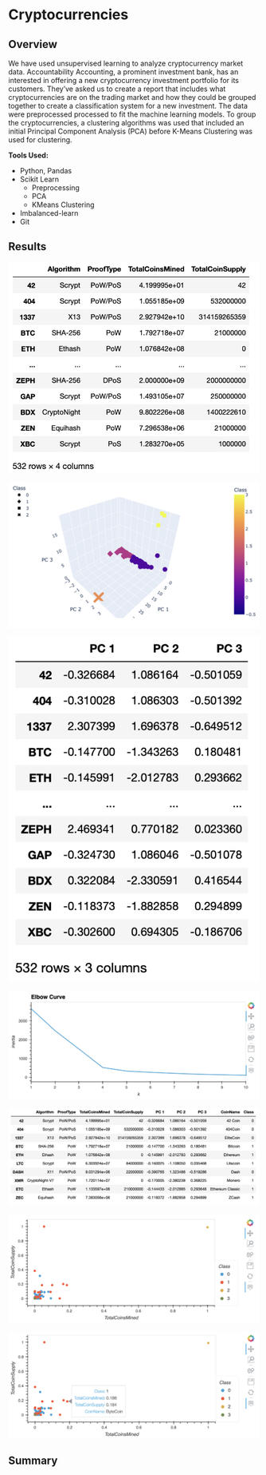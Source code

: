 # Cryptocurrencies

## Overview
We have used unsupervised learning to analyze cryptocurrency market data. Accountability Accounting, a prominent investment bank, has an interested in offering a new cryptocurrency investment portfolio for its customers. They’ve asked us to create a report that includes what cryptocurrencies are on the trading market and how they could be grouped together to create a classification system for a new investment. The data were preprocessed processed to fit the machine learning models. To group the cryptocurrencies, a clustering algorithms was used that included an initial Principal Component Analysis (PCA) before K-Means Clustering was used for clustering.

**Tools Used:**
- Python, Pandas
- Scikit Learn
  - Preprocessing
  - PCA
  - KMeans Clustering
- Imbalanced-learn
- Git

## Results

![Cleaned_table](/images/cleaned.png)

![PCA](/images/pca.png)

![PCA_Components](/images/pca_3components.png)


![Elbow](images/elbow_curve.png)


![Combined_table](images/combined_table.png)


![Scatter](images/scatter_plot.png)


![Scatter-hover](images/scatter_hover.png)


## Summary


